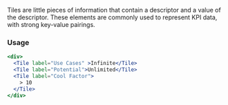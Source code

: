 Tiles are little pieces of information that contain a descriptor and a value of the descriptor. These elements are commonly used to represent KPI data, with strong key-value pairings.

### Usage

```jsx
<div>
  <Tile label="Use Cases" >Infinite</Tile>
  <Tile label="Potential">Unlimited</Tile>
  <Tile label="Cool Factor">
    > 10
  </Tile>
</div>
```

